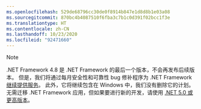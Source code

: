 ```yaml
---
ms.openlocfilehash: 529de68796cc30de0f8914b847e1d8d8b1e03a08
ms.sourcegitcommit: 870bc4b4087510f6fba3c7b1c0d391f02bcc1f3e
ms.translationtype: HT
ms.contentlocale: zh-CN
ms.lasthandoff: 10/23/2020
ms.locfileid: "92471660"
---
```

> [!NOTE]
> .NET Framework 4.8 是 .NET Framework 的最后一个版本，不会再发布后续版本。 但是，我们将通过每月安全性和可靠性 bug 修补程序为 .NET Framework [继续提供服务](https://devblogs.microsoft.com/dotnet/?s=%22.net+framework%22)。 此外，它将继续包含在 Windows 中，我们没有删除它的计划。 无需迁移 .NET Framework 应用，但如果要进行新的开发，请使用 [.NET 5.0 或更高版本](~/docs/core/introduction.md)。
